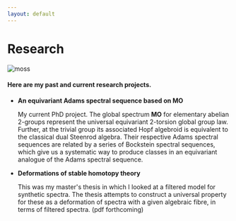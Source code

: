 ```yaml
---
layout: default
---
```


# Research

![moss](DSC_6014.JPG)

#### Here are my past and current research projects.
- **An equivariant Adams spectral sequence based on MO**

  My current PhD project. The global spectrum **MO** for elementary abelian 2-groups represent the universal equivariant 2-torsion global group law. Further, at the trivial group its associated Hopf algebroid is equivalent to the classical dual Steenrod algebra. Their respective Adams spectral sequences are related by a series of Bockstein spectral sequences, which give us a systematic way to produce classes in an equivariant analogue of the Adams spectral sequence.

- **Deformations of stable homotopy theory**

  This was my master's thesis in which I looked at a filtered model for synthetic spectra.
  The thesis attempts to construct a universal property for these as a deformation of spectra with a given algebraic fibre, in terms of filtered spectra. (pdf forthcoming)

